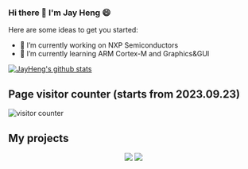 ### Hi there 👋 I'm Jay Heng 😄

Here are some ideas to get you started:

- 🔭 I’m currently working on NXP Semiconductors
- 🌱 I’m currently learning ARM Cortex-M and Graphics&GUI

 [![JayHeng's github stats](https://github-readme-stats.vercel.app/api?username=JayHeng)](https://github.com/JayHeng)

## Page visitor counter (starts from 2023.09.23)
![visitor counter](https://profile-counter.glitch.me/JayHeng/count.svg)

## My projects

<p align="center">
  <a href="https://github.com/JayHeng/pzh-mcu-bi-weekly">
    <img src="https://denvercoder1-github-readme-stats.vercel.app/api/pin/?username=JayHeng&repo=pzh-mcu-bi-weekly"></a>
  <a href="https://github.com/JayHeng/pzh-mcu-ranking">
    <img src="https://denvercoder1-github-readme-stats.vercel.app/api/pin/?username=JayHeng&repo=pzh-mcu-ranking&theme=material-palenight"></a>
</p>
